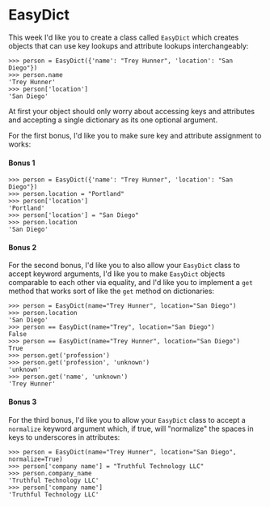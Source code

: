 # EasyDict

This week I'd like you to create a class called `EasyDict` which creates objects that can use key lookups and 
attribute lookups interchangeably:

    >>> person = EasyDict({'name': "Trey Hunner", 'location': "San Diego"})
    >>> person.name
    'Trey Hunner'
    >>> person['location']
    'San Diego'

At first your object should only worry about accessing keys and attributes and accepting a single dictionary as
its one optional argument.

For the first bonus, I'd like you to make sure key and attribute assignment to works:

#### Bonus 1

    >>> person = EasyDict({'name': "Trey Hunner", 'location': "San Diego"})
    >>> person.location = "Portland"
    >>> person['location']
    'Portland'
    >>> person['location'] = "San Diego"
    >>> person.location
    'San Diego'

#### Bonus 2

For the second bonus, I'd like you to also allow your `EasyDict` class to accept keyword arguments, I'd like you 
to make `EasyDict` objects comparable to each other via equality, and I'd like you to implement a `get` method 
that works sort of like the `get` method on dictionaries:

    >>> person = EasyDict(name="Trey Hunner", location="San Diego")
    >>> person.location
    'San Diego'
    >>> person == EasyDict(name="Trey", location="San Diego")
    False
    >>> person == EasyDict(name="Trey Hunner", location="San Diego")
    True
    >>> person.get('profession')
    >>> person.get('profession', 'unknown')
    'unknown'
    >>> person.get('name', 'unknown')
    'Trey Hunner'

#### Bonus 3

For the third bonus, I'd like you to allow your `EasyDict` class to accept a `normalize` keyword argument which, 
if true, will "normalize" the spaces in keys to underscores in attributes:

    >>> person = EasyDict(name="Trey Hunner", location="San Diego", normalize=True)
    >>> person['company name'] = "Truthful Technology LLC"
    >>> person.company_name
    'Truthful Technology LLC'
    >>> person['company name']
    'Truthful Technology LLC'

